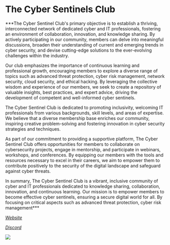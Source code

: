 # The Cyber Sentinels Club
        
***The Cyber Sentinel Club's primary objective is to establish a thriving, interconnected network of dedicated cyber and IT professionals, fostering an environment of collaboration, innovation, and knowledge sharing. By actively participating in our community, members can delve into meaningful discussions, broaden their understanding of current and emerging trends in cyber security, and devise cutting-edge solutions to the ever-evolving challenges within the industry.

Our club emphasizes the importance of continuous learning and professional growth, encouraging members to explore a diverse range of topics such as advanced threat protection, cyber risk management, network security, cloud security, and ethical hacking. By leveraging the collective wisdom and experience of our members, we seek to create a repository of valuable insights, best practices, and expert advice, driving the development of competent and well-informed cyber sentinels.

The Cyber Sentinel Club is dedicated to promoting inclusivity, welcoming IT professionals from various backgrounds, skill levels, and areas of expertise. We believe that a diverse membership base enriches our community, inspiring creative problem-solving and fostering innovation in cyber security strategies and techniques.

As part of our commitment to providing a supportive platform, The Cyber Sentinel Club offers opportunities for members to collaborate on cybersecurity projects, engage in mentorship, and participate in webinars, workshops, and conferences. By equipping our members with the tools and resources necessary to excel in their careers, we aim to empower them to contribute positively to the security of the digital landscape and safeguard against cyber threats.

In summary, The Cyber Sentinel Club is a vibrant, inclusive community of cyber and IT professionals dedicated to knowledge sharing, collaboration, innovation, and continuous learning. Our mission is to empower members to become effective cyber sentinels, ensuring a secure digital world for all. By focusing on critical aspects such as advanced threat protection, cyber risk management***

[*Website*](https://cybersentinels.org)

[*Discord*](https://discord.io/cybersentinels)

![](https://discord.io/cybersentinels/badge)

